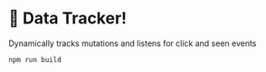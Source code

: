 # 🚀 Data Tracker!
Dynamically tracks mutations and listens for click and seen events


```
npm run build
```


